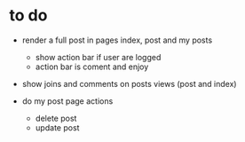 # to do

- render a full post in pages index, post and my posts
  - show action bar if user are logged
  - action bar is coment and enjoy

- show joins and comments on posts views (post and index)

- do my post page actions
  - delete post
  - update post 